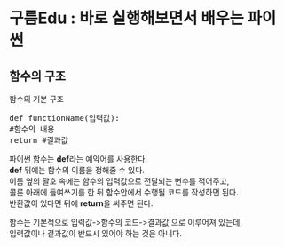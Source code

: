 구름Edu : 바로 실행해보면서 배우는 파이썬
====================================
## 함수의 구조  
함수의 기본 구조  
<pre>def functionName(입력값):
#함수의 내용
return #결과값</pre>
파이썬 함수는 **def**라는 예약어를 사용한다.  
**def** 뒤에는 함수의 이름을 정해줄 수 있다.  
이름 옆의 괄호 속에는 함수의 입력값으로 전달되는 변수를 적어주고,  
콜론 아래에 들여쓰기를 한 뒤 함수안에서 수행될 코드를 작성하면 된다.  
반환값이 있다면 뒤에 **return**을 써주면 된다.  
  
함수는 기본적으로 입력값->함수의 코드->결과값 으로 이루어져 있는데,  
입력값이나 결과값이 반드시 있어야 하는 것은 아니다.  
